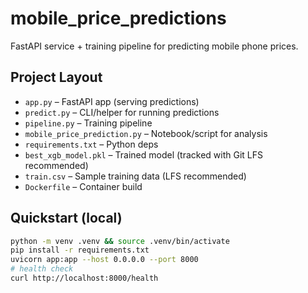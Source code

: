 # mobile_price_predictions

FastAPI service + training pipeline for predicting mobile phone prices.

## Project Layout
- `app.py` – FastAPI app (serving predictions)
- `predict.py` – CLI/helper for running predictions
- `pipeline.py` – Training pipeline
- `mobile_price_prediction.py` – Notebook/script for analysis
- `requirements.txt` – Python deps
- `best_xgb_model.pkl` – Trained model (tracked with Git LFS recommended)
- `train.csv` – Sample training data (LFS recommended)
- `Dockerfile` – Container build

## Quickstart (local)
```bash
python -m venv .venv && source .venv/bin/activate
pip install -r requirements.txt
uvicorn app:app --host 0.0.0.0 --port 8000
# health check
curl http://localhost:8000/health
